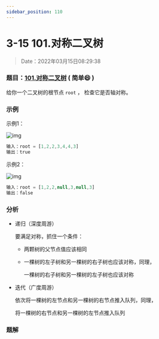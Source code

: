 ```yaml
---
sidebar_position: 110
---
```


# 3-15 101.对称二叉树

> Date：2022年03月15日08:29:38

### 题目：[101.对称二叉树](https://leetcode-cn.com/problems/largest-rectangle-in-histogram/)  ( 简单:smile: ) 

给你一个二叉树的根节点 `root` ， 检查它是否轴对称。

### 示例

示例1：

![img](https://assets.leetcode.com/uploads/2021/02/19/symtree1.jpg)

```ts
输入：root = [1,2,2,3,4,4,3]
输出：true
```

示例2：

![img](https://assets.leetcode.com/uploads/2021/02/19/symtree2.jpg)

```ts
输入：root = [1,2,2,null,3,null,3]
输出：false
```

### 分析

- 递归（深度周游）

  要满足对称，抓住一个条件：

  - 两颗树的父节点值应该相同

  - 一棵树的左子树和另一棵树的右子树也应该对称，同理，

    一棵树的右子树和另一棵树的左子树也应该对称

- 迭代（广度周游）

  依次将一棵树的左节点和另一棵树的右节点推入队列，同理，

  将一棵树的右节点和另一棵树的左节点推入队列

### 题解

